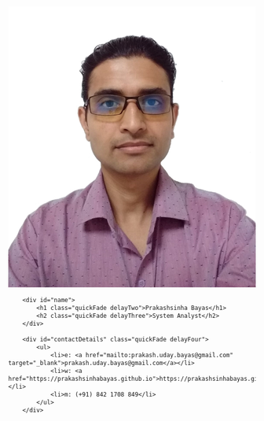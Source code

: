 <!DOCTYPE html>
<html>
<head>
<title>Prakashsinha Bayas - Profile</title>

<meta name="viewport" content="width=device-width"/>
<meta name="description" content="My portfolio sheds light on my skills and showcases a portrait of social and professional me."/>
<meta charset="UTF-8">

<link type="text/css" rel="stylesheet" href="./style/style.css">
<link type="text/css" rel="stylesheet" href="./style/socialmedia.css">
<link type="text/css" rel="stylesheet" href="./style/font-awesome.min.css">
<link rel="stylesheet" href="https://cdnjs.cloudflare.com/ajax/libs/font-awesome/4.7.0/css/font-awesome.min.css">
<link href='http://fonts.googleapis.com/css?family=Rokkitt:400,700|Lato:400,300' rel='stylesheet' type='text/css'>

<!--[if lt IE 9]>
<script src="//html5shiv.googlecode.com/svn/trunk/html5.js"></script>
<![endif]-->
</head>
<body id="top">
<div id="cv" class="instaFade">
	<div class="mainDetails">
		<div id="headshot" class="quickFade">
			<img src="headshot.png" alt="Prakashsinha Bayas" />
		</div>

		<div id="name">
			<h1 class="quickFade delayTwo">Prakashsinha Bayas</h1>
			<h2 class="quickFade delayThree">System Analyst</h2>
		</div>

		<div id="contactDetails" class="quickFade delayFour">
			<ul>
				<li>e: <a href="mailto:prakash.uday.bayas@gmail.com" target="_blank">prakash.uday.bayas@gmail.com</a></li>
				<li>w: <a href="https://prakashsinhabayas.github.io">https://prakashsinhabayas.github.io</a></li>
				<li>m: (+91) 842 1708 849</li>
			</ul>
		</div>

